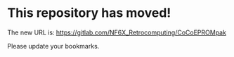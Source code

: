 # This repository has moved!

The new URL is: https://gitlab.com/NF6X_Retrocomputing/CoCoEPROMpak

Please update your bookmarks.
